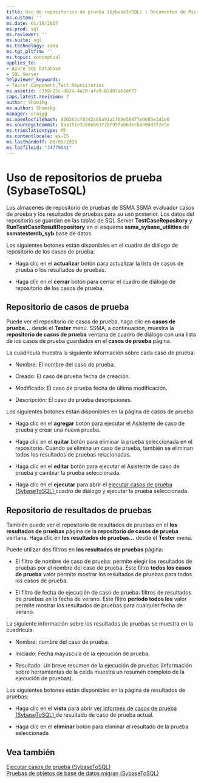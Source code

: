 ```yaml
---
title: Uso de repositorios de prueba (SybaseToSQL) | Documentos de Microsoft
ms.custom: ''
ms.date: 01/19/2017
ms.prod: sql
ms.reviewer: ''
ms.suite: sql
ms.technology: ssma
ms.tgt_pltfrm: ''
ms.topic: conceptual
applies_to:
- Azure SQL Database
- SQL Server
helpviewer_keywords:
- Tester Component,Test Repositories
ms.assetid: c359c25c-db2a-4a20-afa9-62d87a62df72
caps.latest.revision: 7
author: Shamikg
ms.author: Shamikg
manager: craigg
ms.openlocfilehash: 880262cf0342c66a91a1f88e50477e0685e1d1e0
ms.sourcegitcommit: 8aa151e3280eb6372bf95fab63ecbab9dd3f2e5e
ms.translationtype: MT
ms.contentlocale: es-ES
ms.lasthandoff: 06/05/2018
ms.locfileid: "34779541"
---
```

# <a name="using-test-repositories-sybasetosql"></a>Uso de repositorios de prueba (SybaseToSQL)
Los almacenes de repositorio de pruebas de SSMA SSMA evaluador casos de prueba y los resultados de pruebas para su uso posterior. Los datos del repositorio se guardan en las tablas de SQL Server **TestCaseRepository** y **RunTestCaseResultRepository** en el esquema **ssma_sybase_utilities** de **ssmatesterdb_syb** base de datos.  
  
Los siguientes botones están disponibles en el cuadro de diálogo de repositorio de los casos de prueba:  
  
-   Haga clic en el **actualizar** botón para actualizar la lista de casos de prueba o los resultados de pruebas.  
  
-   Haga clic en el **cerrar** botón para cerrar el cuadro de diálogo de repositorio de los casos de prueba.  
  
## <a name="test-cases-repository"></a>Repositorio de casos de prueba  
Puede ver el repositorio de casos de prueba, haga clic en **casos de prueba...** desde el **Tester** menú. SSMA, a continuación, muestra la **repositorio de casos de prueba** ventana de cuadro de diálogo con una lista de los casos de prueba guardados en el **casos de prueba** página.  
  
La cuadrícula muestra la siguiente información sobre cada caso de prueba:  
  
-   Nombre: El nombre del caso de prueba.  
  
-   Creado: El caso de prueba fecha de creación.  
  
-   Modificado: El caso de prueba fecha de última modificación.  
  
-   Descripción: El caso de prueba descripciones.  
  
Los siguientes botones están disponibles en la página de casos de prueba:  
  
-   Haga clic en el **agregar** botón para ejecutar el Asistente de caso de prueba y crear una nueva prueba.  
  
-   Haga clic en el **quitar** botón para eliminar la prueba seleccionada en el repositorio. Cuando se elimina un caso de prueba, también se eliminan todos los resultados de pruebas relacionadas.  
  
-   Haga clic en el **editar** botón para ejecutar el Asistente de caso de prueba y cambiar la prueba seleccionada.  
  
-   Haga clic en el **ejecutar** para abrir el [ejecutar casos de prueba &#40;SybaseToSQL&#41; ](../../ssma/sybase/running-test-cases-sybasetosql.md) cuadro de diálogo y ejecutar la prueba seleccionada.  
  
## <a name="test-results-repository"></a>Repositorio de resultados de pruebas  
También puede ver el repositorio de resultados de pruebas en el **los resultados de pruebas** página de la **repositorio de casos de prueba** ventana. Haga clic en **los resultados de pruebas...** desde el **Tester** menú.  
  
Puede utilizar dos filtros en **los resultados de pruebas** página:  
  
-   El filtro de nombre de caso de prueba: permite elegir los resultados de pruebas por el nombre del caso de prueba. Este filtro **todos los casos de prueba** valor permite mostrar los resultados de pruebas para todos los casos de prueba.  
  
-   El filtro de fecha de ejecución de caso de prueba: filtros de resultados de pruebas en la fecha de verano. Este filtro **período todos los** valor permite mostrar los resultados de pruebas para cualquier fecha de verano.  
  
La siguiente información sobre los resultados de pruebas se muestra en la cuadrícula.  
  
-   Nombre: nombre del caso de prueba.  
  
-   Iniciado: Fecha mayúscula de la ejecución de prueba.  
  
-   Resultado: Un breve resumen de la ejecución de pruebas (información sobre herramientas de la celda muestra un resumen completo de la ejecución de pruebas).  
  
Los siguientes botones están disponibles en la página de resultados de pruebas:  
  
-   Haga clic en el **vista** para abrir [ver informes de casos de prueba &#40;SybaseToSQL&#41; ](../../ssma/sybase/viewing-test-case-reports-sybasetosql.md) de resultado de caso de prueba actual.  
  
-   Haga clic en el **eliminar** botón para eliminar el resultado de la prueba seleccionada  
  
## <a name="see-also"></a>Vea también  
[Ejecutar casos de prueba &#40;SybaseToSQL&#41;](../../ssma/sybase/running-test-cases-sybasetosql.md)  
[Pruebas de objetos de base de datos migran &#40;SybaseToSQL&#41;](../../ssma/sybase/testing-migrated-database-objects-sybasetosql.md)  
  
